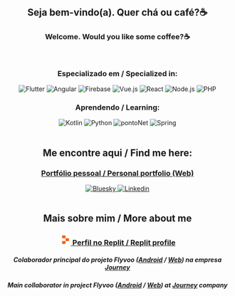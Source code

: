 <h2 align="center"> Seja bem-vindo(a). Quer chá ou café?☕</h2>
<h3 align="center"> Welcome. Would you like some coffee?☕</h3>

<div align="center">
  <img align="center" src="https://github-readme-stats.vercel.app/api/top-langs/?username=oculosdanilo&layout=compact&bg_color=63469C&title_color=E9E7EF&text_color=E9E7EF&hide_border=true&locale=pt-br" width="400px"  alt=""/>
  <img align="center" src="https://github-readme-stats.vercel.app/api/top-langs/?username=oculosdanilo&layout=compact&bg_color=63469C&title_color=E9E7EF&text_color=E9E7EF&hide_border=true" width="400px"  alt=""/>
  <div>
    <div> 
      <h3>Especializado em / Specialized in:</h3>
      <img alt="Flutter" src="https://img.shields.io/badge/Flutter-63469C?style=for-the-badge&logo=flutter&logoColor=deepskyblue" />
      <img alt="Angular" src="https://img.shields.io/badge/Angular-63469C?style=for-the-badge&logo=angular&logoColor=F73B7F" />
      <img alt="Firebase" src="https://img.shields.io/badge/Firebase-63469C?style=for-the-badge&logo=firebase&logoColor=FF6038">
      <img alt="Vue.js" src="https://img.shields.io/badge/Vue-63469C?style=for-the-badge&logo=vuedotjs&logoColor=4FC08D" />
      <img alt="React" src="https://img.shields.io/badge/React-63469C?style=for-the-badge&logo=react&logoColor=61DAFB" />
      <img alt="Node.js" src="https://img.shields.io/badge/Node.js-63469C?style=for-the-badge&logo=nodedotjs&logoColor=white" />
      <img alt="PHP" src="https://img.shields.io/badge/php-63469C?style=for-the-badge&logo=php&logoColor=AAACD0" />
    </div>
    <div>
      <h3>Aprendendo / Learning:</h3>
      <img alt="Kotlin" src="https://img.shields.io/badge/kotlin-D1C5E7?style=for-the-badge&logo=kotlin&logoColor=7F52FF" />
      <img alt="Python" src="https://img.shields.io/badge/python-D1C5E7?style=for-the-badge&logo=python&logoColor=3776AB" />
      <img alt="pontoNet" src="https://img.shields.io/badge/.net-D1C5E7?style=for-the-badge&logo=dotnet&logoColor=512BD4" />
      <img alt="Spring" src="https://img.shields.io/badge/spring-D1C5E7?style=for-the-badge&logo=spring&logoColor=3a5e21" />
    </div>
  </div>
</div>

<br />

<h2 align="center">Me encontre aqui / Find me here:</h2>
<div align="center">
  <h3><a href="https://odanilo.is-a.dev" target="_blank">Portfólio pessoal / Personal portfolio (Web)</a></h3>
  <a href="https://bsky.app/profile/odanilo05.bsky.social">
    <img height="40" width="40" alt="Bluesky" src="https://static.wikia.nocookie.net/logopedia/images/c/cd/Bluesky_app_icon.svg/revision/latest/scale-to-width-down/500"/>
  </a>
  <a href="https://www.linkedin.com/in/danilo-lima-99bb57304">
    <img height="40" width="40" alt="Linkedin" src="https://upload.wikimedia.org/wikipedia/commons/8/81/LinkedIn_icon.svg"/>
  </a>
</div>

<br />

<h2 align="center">Mais sobre mim / More about me</h2>
<div align="center">
  <div>
    <h3><a href="https://replit.com/@oculosdanilo" target="_blank"><img alt="Replit" src="./replit.png" width="25">&nbsp;Perfil no Replit / Replit profile</a></h3>
    <h5>Colaborador principal do projeto Flyvoo (<a href="https://github.com/journey-etecct/flyvoo-app">Android</a> / <a href="https://github.com/journey-etecct/flyvoo-web">Web</a>) na empresa <a href="https://github.com/journey-etecct">Journey</a></h5>
    <h5>Main collaborator in project Flyvoo (<a href="https://github.com/journey-etecct/flyvoo-app">Android</a> / <a href="https://github.com/journey-etecct/flyvoo-web">Web</a>) at <a href="https://github.com/journey-etecct">Journey</a> company</h5>
  </div>
</div>

<!--
**oculosdanilo/oculosdanilo** is a ✨ _special_ ✨ repository because its `README.md` (this file) appears on your GitHub profile.

Here are some ideas to get you started:

- 🔭 I’m currently working on ...
- 🌱 I’m currently learning ...
- 👯 I’m looking to collaborate on ...
- 🤔 I’m looking for help with ...
- 💬 Ask me about ...
- 📫 How to reach me: ...
- 😄 Pronouns: ...
- ⚡ Fun fact: ...
-->
